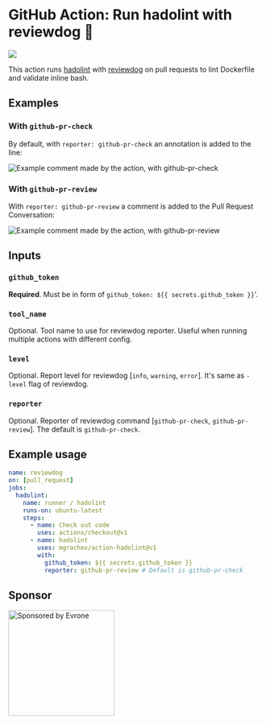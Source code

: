 # GitHub Action: Run hadolint with reviewdog 🐶

![](https://github.com/mgrachev/action-hadolint/workflows/Docker%20Image%20CI/badge.svg)

This action runs [hadolint](https://github.com/hadolint/hadolint) with
[reviewdog](https://github.com/reviewdog/reviewdog) on pull requests to lint Dockerfile 
and validate inline bash.

## Examples

### With `github-pr-check`

By default, with `reporter: github-pr-check` an annotation is added to the line:

![Example comment made by the action, with github-pr-check](./examples/example-github-pr-check.png)

### With `github-pr-review`

With `reporter: github-pr-review` a comment is added to the Pull Request Conversation:

![Example comment made by the action, with github-pr-review](examples/example-github-pr-review.png)

## Inputs

### `github_token`

**Required**. Must be in form of `github_token: ${{ secrets.github_token }}`'.

### `tool_name`

Optional. Tool name to use for reviewdog reporter. Useful when running multiple
actions with different config.

### `level`

Optional. Report level for reviewdog [`info`, `warning`, `error`].
It's same as `-level` flag of reviewdog.

### `reporter`

Optional. Reporter of reviewdog command [`github-pr-check`, `github-pr-review`].
The default is `github-pr-check`.

## Example usage

```yml
name: reviewdog
on: [pull_request]
jobs:
  hadolint:
    name: runner / hadolint
    runs-on: ubuntu-latest
    steps:
      - name: Check out code
        uses: actions/checkout@v1
      - name: hadolint
        uses: mgrachev/action-hadolint@v1
        with:
          github_token: ${{ secrets.github_token }}
          reporter: github-pr-review # Default is github-pr-check
```

## Sponsor

<p>
  <a href="https://evrone.com/?utm_source=action-hadolint">
    <img src="https://www.mgrachev.com/assets/static/evrone-sponsored-300.png" 
      alt="Sponsored by Evrone" width="210">
  </a>
</p>
